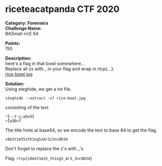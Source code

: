 
# riceteacatpanda CTF 2020 <br/>
**Category: Forensics** <br/>
**Challenge Name:** <br/>
BASmati ricE 64

**Points:** <br/>
150

**Description:** <br/>
here's a flag in that bowl somewhere... <br/>
Replace all zs with _ in your flag and wrap in rtcp{...}. <br/>
[rice-bowl.jpg](rice-bowl.jpg)



**Solution:** <br/>
Using steghide, we get a txt file.
```
steghide --extract -sf rice-bowl.jpg
```
consisting of the text
```
³I··Y·ç;aÖx9Ì
÷ÏyÜÐ=Ý
```
The title hints at base64, so we encode the text to base 64 to get the flag.
```
s0m3t1m35zth1ng5zAr3z3nc0D3d
```
Don't forget to replace the z's with _'s

Flag: `rtcp{s0m3t1m35_th1ng5_Ar3_3nc0D3d}`
